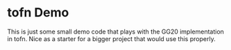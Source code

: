 # tofn Demo
This is just some small demo code that plays with the GG20 implementation in tofn.
Nice as a starter for a bigger project that would use this properly.
 